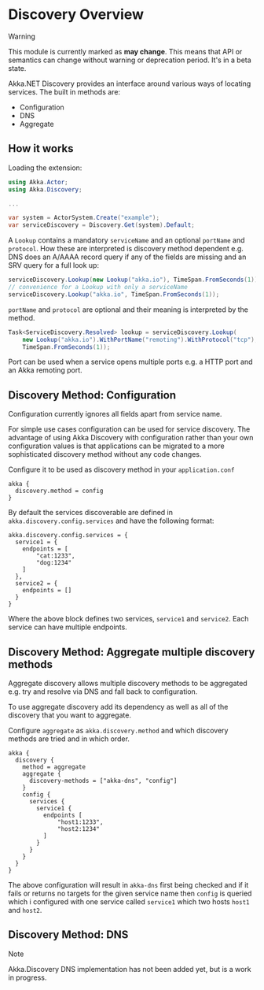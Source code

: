 # Discovery Overview

> [!WARNING]
>This module is currently marked as **may change**.
>This means that API or semantics can change without warning or deprecation period. It's in a beta state.

Akka.NET Discovery provides an interface around various ways of locating services. The built in methods are:

* Configuration
* DNS
* Aggregate

## How it works

Loading the extension:

```csharp
using Akka.Actor;
using Akka.Discovery;

...

var system = ActorSystem.Create("example");
var serviceDiscovery = Discovery.Get(system).Default;
```

A `Lookup` contains a mandatory `serviceName` and an optional `portName` and `protocol`. How these are interpreted is discovery 
method dependent e.g. DNS does an A/AAAA record query if any of the fields are missing and an SRV query for a full look up:

```csharp
serviceDiscovery.Lookup(new Lookup("akka.io"), TimeSpan.FromSeconds(1));
// convenience for a Lookup with only a serviceName
serviceDiscovery.Lookup("akka.io", TimeSpan.FromSeconds(1));
```

`portName` and `protocol` are optional and their meaning is interpreted by the method.

```csharp
Task<ServiceDiscovery.Resolved> lookup = serviceDiscovery.Lookup(
    new Lookup("akka.io").WithPortName("remoting").WithProtocol("tcp"),
    TimeSpan.FromSeconds(1));
```

Port can be used when a service opens multiple ports e.g. a HTTP port and an Akka remoting port.

## Discovery Method: Configuration

Configuration currently ignores all fields apart from service name.

For simple use cases configuration can be used for service discovery. The advantage of using Akka Discovery with configuration rather than your own configuration values is that applications can be migrated to a more sophisticated discovery method without any code changes.

Configure it to be used as discovery method in your `application.conf`

```
akka {
  discovery.method = config
}
```

By default the services discoverable are defined in `akka.discovery.config.services` and have the following format:

```
akka.discovery.config.services = {
  service1 = {
    endpoints = [
        "cat:1233",
        "dog:1234"
    ]
  },
  service2 = {
    endpoints = []
  }
}
```

Where the above block defines two services, `service1` and `service2`. Each service can have multiple endpoints.

## Discovery Method: Aggregate multiple discovery methods

Aggregate discovery allows multiple discovery methods to be aggregated e.g. try and resolve
via DNS and fall back to configuration.

To use aggregate discovery add its dependency as well as all of the discovery that you
want to aggregate.

Configure `aggregate` as `akka.discovery.method` and which discovery methods are tried and in which order.

```
akka {
  discovery {
    method = aggregate
    aggregate {
      discovery-methods = ["akka-dns", "config"]
    }
    config {
      services {
        service1 {
          endpoints [
              "host1:1233",
              "host2:1234"
          ]
        }
      }
    }
  }
}

```

The above configuration will result in `akka-dns` first being checked and if it fails or returns no
targets for the given service name then `config` is queried which i configured with one service called
`service1` which two hosts `host1` and `host2`.

## Discovery Method: DNS

> [!NOTE]
> Akka.Discovery DNS implementation has not been added yet, but is a work in progress.